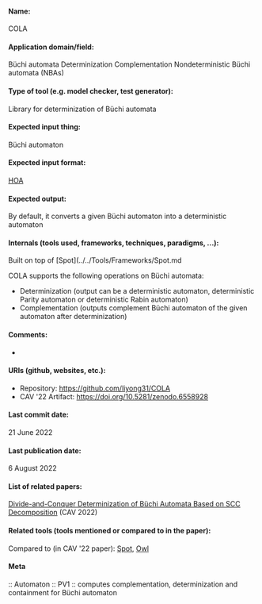 
#### Name:
COLA

#### Application domain/field:
Büchi automata
Determinization
Complementation
Nondeterministic Büchi automata (NBAs)

#### Type of tool (e.g. model checker, test generator):
Library for determinization of Büchi automata

#### Expected input thing:
Büchi automaton

#### Expected input format:
[HOA](../../Formats/HOA.md)

#### Expected output:
By default, it converts a given Büchi automaton into a deterministic automaton

#### Internals (tools used, frameworks, techniques, paradigms, ...):
Built on top of [Spot](../../Tools/Frameworks/Spot.md

COLA supports the following operations on Büchi automata:
- Determinization (output can be a deterministic automaton, deterministic Parity automaton or deterministic Rabin automaton)
- Complementation (outputs complement Büchi automaton of the given automaton after determinization)

#### Comments:
-

#### URIs (github, websites, etc.):
- Repository: https://github.com/liyong31/COLA
- CAV '22 Artifact: https://doi.org/10.5281/zenodo.6558928

#### Last commit date:
21 June 2022

#### Last publication date:
6 August 2022

#### List of related papers:
[Divide-and-Conquer Determinization of Büchi Automata Based on SCC Decomposition](https://doi.org/10.1007/978-3-031-13188-2) (CAV 2022)

#### Related tools (tools mentioned or compared to in the paper):
Compared to (in CAV '22 paper): [Spot](../../Tools/Frameworks/Spot.md), [Owl](../../Tools/Libraries/Owl.md)

#### Meta
:: Automaton
:: PV1 :: computes complementation, determinization and containment for Büchi automaton